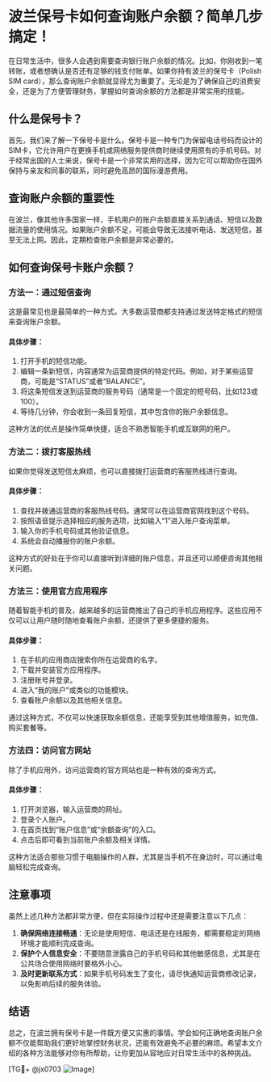 # 波兰保号卡如何查询账户余额？简单几步搞定！

在日常生活中，很多人会遇到需要查询银行账户余额的情况。比如，你刚收到一笔转账，或者想确认是否还有足够的钱支付账单。如果你持有波兰的保号卡（Polish SIM card），那么查询账户余额就显得尤为重要了。无论是为了确保自己的消费安全，还是为了方便管理财务，掌握如何查询余额的方法都是非常实用的技能。

## 什么是保号卡？

首先，我们来了解一下保号卡是什么。保号卡是一种专门为保留电话号码而设计的SIM卡，它允许用户在更换手机或网络服务提供商时继续使用原有的手机号码。对于经常出国的人士来说，保号卡是一个非常实用的选择，因为它可以帮助你在国外保持与亲友和同事的联系，同时避免高昂的国际漫游费用。

## 查询账户余额的重要性

在波兰，像其他许多国家一样，手机用户的账户余额直接关系到通话、短信以及数据流量的使用情况。如果账户余额不足，可能会导致无法接听电话、发送短信，甚至无法上网。因此，定期检查账户余额是非常必要的。

## 如何查询保号卡账户余额？

### 方法一：通过短信查询

这是最常见也是最简单的一种方式。大多数运营商都支持通过发送特定格式的短信来查询账户余额。

#### 具体步骤：
1. 打开手机的短信功能。
2. 编辑一条新短信，内容通常为运营商提供的特定代码。例如，对于某些运营商，可能是“STATUS”或者“BALANCE”。
3. 将这条短信发送到运营商的服务号码（通常是一个固定的短号码，比如123或100）。
4. 等待几分钟，你会收到一条回复短信，其中包含你的账户余额信息。

这种方法的优点是操作简单快捷，适合不熟悉智能手机或互联网的用户。

### 方法二：拨打客服热线

如果你觉得发送短信太麻烦，也可以直接拨打运营商的客服热线进行查询。

#### 具体步骤：
1. 查找并拨通运营商的客服热线号码。通常可以在运营商官网找到这个号码。
2. 按照语音提示选择相应的服务选项，比如输入“1”进入账户查询菜单。
3. 输入你的手机号码或其他验证信息。
4. 系统会自动播报你的账户余额。

这种方式的好处在于你可以直接听到详细的账户信息，并且还可以顺便咨询其他相关问题。

### 方法三：使用官方应用程序

随着智能手机的普及，越来越多的运营商推出了自己的手机应用程序。这些应用不仅可以让用户随时随地查看账户余额，还提供了更多便捷的服务。

#### 具体步骤：
1. 在手机的应用商店搜索你所在运营商的名字。
2. 下载并安装官方应用程序。
3. 注册账号并登录。
4. 进入“我的账户”或类似的功能模块。
5. 查看账户余额以及其他相关信息。

通过这种方式，不仅可以快速获取余额信息，还能享受到其他增值服务，如充值、购买套餐等。

### 方法四：访问官方网站

除了手机应用外，访问运营商的官方网站也是一种有效的查询方式。

#### 具体步骤：
1. 打开浏览器，输入运营商的网址。
2. 登录个人账户。
3. 在首页找到“账户信息”或“余额查询”的入口。
4. 点击后即可看到当前账户余额及相关详情。

这种方法适合那些习惯于电脑操作的人群，尤其是当手机不在身边时，可以通过电脑轻松完成查询。

## 注意事项

虽然上述几种方法都非常方便，但在实际操作过程中还是需要注意以下几点：

1. **确保网络连接畅通**：无论是使用短信、电话还是在线服务，都需要稳定的网络环境才能顺利完成查询。
2. **保护个人信息安全**：不要随意泄露自己的手机号码和其他敏感信息，尤其是在公共场合使用网络时要格外小心。
3. **及时更新联系方式**：如果手机号码发生了变化，请尽快通知运营商修改记录，以免影响后续的服务体验。

## 结语

总之，在波兰拥有保号卡是一件既方便又实惠的事情。学会如何正确地查询账户余额不仅能帮助我们更好地掌控财务状况，还能有效避免不必要的麻烦。希望本文介绍的各种方法能够对你有所帮助，让你更加从容地应对日常生活中的各种挑战。

[TG💪+ @jx0703 ![Image](https://github.com/user-attachments/assets/dbca1d08-cadb-493c-b0ec-ad6f7a83f270)]
